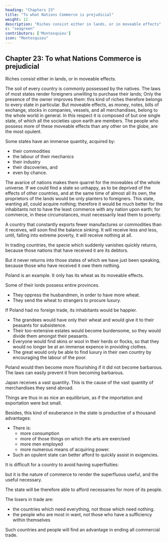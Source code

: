 ```yaml
---
heading: "Chapters 23"
title: "To what Nations Commerce is prejudicial"
weight: 12
description: "Riches consist either in lands, or in moveable effects"
c: "seagreen"
contributors: ['Montesquieu']
icon: "Montesquieu"
---
```





## Chapter 23: To what Nations Commerce is prejudicial

Riches consist either in lands, or in moveable effects.

The soil of every country is commonly possessed by the natives.
The laws of most states render foreigners unwilling to purchase their lands;
Only the presence of the owner improves them:
this kind of riches therefore belongs to every state in particular.
But moveable effects, as money, notes, bills of exchange, stocks in companies, vessels, and all merchandises, belong to the whole world in general.
In this respect it is composed of but one single state, of which all the societies upon earth are members.
The people who possess more of these moveable effects than any other on the globe, are the most opulent.

Some states have an immense quantity, acquired by:
- their commodities
- the labour of their mechanics
- their industry
- their discoveries, and
- even by chance.

The avarice of nations makes them quarrel for the moveables of the whole universe.
If we could find a state so unhappy, as to be deprived of the effects of other countries, and at the same time of almost all its own, the proprietors of the lands would be only planters to foreigners.
This state, wanting all, could acquire nothing;
therefore it would be much better for the inhabitants not to have the least commerce with any nation upon earth; for commerce, in these circumstances, must necessarily lead them to poverty.

A country that constantly exports fewer manufactures or commodities than it receives, will soon find the balance sinking. It will receive less and less, until, falling into extreme poverty, it will receive nothing at all.

In trading countries, the specie which suddenly vanishes quickly returns, because those nations that have received it are its debtors.

But it never returns into those states of which we have just been speaking, because those who have received it owe them nothing.

Poland is an example. It only has its wheat as its moveable effects. 

Some of their lords possess entire provinces.
- They oppress the husbandmen, in order to have more wheat.
- They send the wheat to strangers to procure luxury.

If Poland had no foreign trade, its inhabitants would be happier.
- The grandees would have only their wheat and would give it to their peasants for subsistence.
- Their too-extensive estates would become burdensome, so they would divide them amongst their peasants.
- Everyone would find skins or wool in their herds or flocks, so that they would no longer be at an immense expence in providing clothes.
- The great would only be able to find luxury in their own country by encouraging the labour of the poor.

Poland would then become more flourishing if it did not become barbarous. The laws can easily prevent it from becoming barbarous.

Japan receives a vast quantity. This is the cause of the vast quantity of merchandises they send abroad.

Things are thus in as nice an equilibrium, as if the importation and exportation were but small.

Besides, this kind of exuberance in the state is productive of a thousand advantages:

- There is:
  - more consumption
  - more of those things on which the arts are exercised
  - more men employed
  - more numerous means of acquiring power.
- Such an opulent state can better afford to quickly assist in exigencies.

It is difficult for a country to avoid having superfluities:

but it is the nature of commerce to render the superfluous useful, and the useful necessary.

The state will be therefore able to afford necessaries for more of its people.

The losers in trade are:
- the countries which need everything, not those which need nothing. 
- the people who are most in want, not those who have a sufficiency within themselves

Such countries and people will find an advantage in ending all commercial trade.
